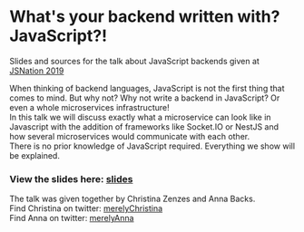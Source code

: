 # What's your backend written with? JavaScript?!
Slides and sources for the talk about JavaScript backends given at [JSNation 2019](https://jsnation.com/)

When thinking of backend languages, JavaScript is not the first thing that comes to mind. But why not? Why not write a backend in JavaScript? Or even a whole microservices infrastructure!<br/>
In this talk we will discuss exactly what a microservice can look like in Javascript with the addition of frameworks like Socket.IO or NestJS and how several microservices would communicate with each other.<br/> 
There is no prior knowledge of JavaScript required. Everything we show will be explained.

### View the slides here: [slides](https://chrizzzz.github.io/jsNation-JSbackends/)

The talk was given together by Christina Zenzes and Anna Backs.<br/>
Find Christina on twitter: [merelyChristina](https://twitter.com/merelyChristina)<br/>
Find Anna on twitter: [merelyAnna](https://twitter.com/merelyAnna)<br/>

